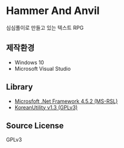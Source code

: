 Hammer And Anvil
========
심심풀이로 만들고 있는 텍스트 RPG

## 제작환경
- Windows 10
- Microsoft Visual Studio

## Library
- [Microsfoft .Net Framework 4.5.2 (MS-RSL)](http://referencesource.microsoft.com/)
- [KoreanUtility v1.3 (GPLv3)](https://github.com/steamb23/KoreanUtility)

## Source License
GPLv3